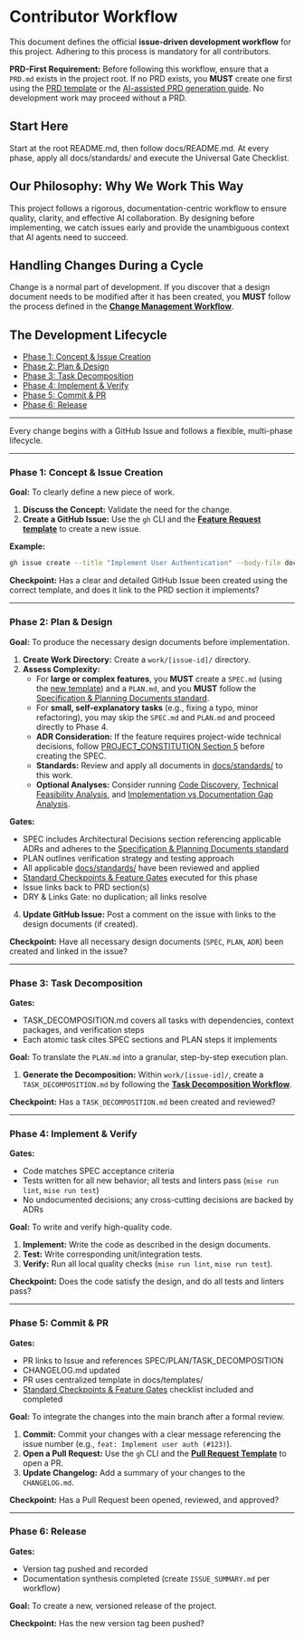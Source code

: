 # Contributor Workflow

This document defines the official **issue-driven development workflow** for this project. Adhering to this process is mandatory for all contributors.

**PRD-First Requirement:** Before following this workflow, ensure that a `PRD.md` exists in the project root. If no PRD exists, you **MUST** create one first using the [PRD template](templates/PRD-TEMPLATE.md) or the [AI-assisted PRD generation guide](how-to/generating-a-prd-with-ai.md). No development work may proceed without a PRD.

## Start Here

Start at the root README.md, then follow docs/README.md. At every phase, apply all docs/standards/ and execute the Universal Gate Checklist.

## Our Philosophy: Why We Work This Way

This project follows a rigorous, documentation-centric workflow to ensure quality, clarity, and effective AI collaboration. By designing before implementing, we catch issues early and provide the unambiguous context that AI agents need to succeed.

## Handling Changes During a Cycle

Change is a normal part of development. If you discover that a design document needs to be modified after it has been created, you **MUST** follow the process defined in the [**Change Management Workflow**](workflows/change-management.md).

## The Development Lifecycle

*   [Phase 1: Concept & Issue Creation](#phase-1-concept--issue-creation)
*   [Phase 2: Plan & Design](#phase-2-plan--design)
*   [Phase 3: Task Decomposition](#phase-3-task-decomposition)
*   [Phase 4: Implement & Verify](#phase-4-implement--verify)
*   [Phase 5: Commit & PR](#phase-5-commit--pr)
*   [Phase 6: Release](#phase-6-release)

---

Every change begins with a GitHub Issue and follows a flexible, multi-phase lifecycle.

---

### **Phase 1: Concept & Issue Creation**

**Goal:** To clearly define a new piece of work.

1.  **Discuss the Concept:** Validate the need for the change.
2.  **Create a GitHub Issue:** Use the `gh` CLI and the [**Feature Request template**](../templates/FEATURE_REQUEST_TEMPLATE.md) to create a new issue.

**Example:**
```sh
gh issue create --title "Implement User Authentication" --body-file docs/templates/FEATURE_REQUEST_TEMPLATE.md
```

**Checkpoint:** Has a clear and detailed GitHub Issue been created using the correct template, and does it link to the PRD section it implements?

---

### **Phase 2: Plan & Design**

**Goal:** To produce the necessary design documents before implementation.

1.  **Create Work Directory:** Create a `work/[issue-id]/` directory.
2.  **Assess Complexity:**
    *   For **large or complex features**, you **MUST** create a `SPEC.md` (using the [new template](templates/SPEC-TEMPLATE.md)) and a `PLAN.md`, and you **MUST** follow the [Specification & Planning Documents standard](standards/specification-writing-guide.md).
    *   For **small, self-explanatory tasks** (e.g., fixing a typo, minor refactoring), you may skip the `SPEC.md` and `PLAN.md` and proceed directly to Phase 4.
    *   **ADR Consideration:** If the feature requires project-wide technical decisions, follow [PROJECT_CONSTITUTION Section 5](PROJECT_CONSTITUTION.md#section-5-architectural-decision-making-protocol) before creating the SPEC.
    *   **Standards:** Review and apply all documents in [docs/standards/](standards/) to this work.
    *   **Optional Analyses:** Consider running [Code Discovery](workflows/code-discovery.md), [Technical Feasibility Analysis](workflows/technical-feasibility-analysis.md), and [Implementation vs Documentation Gap Analysis](workflows/implementation-vs-documentation-gap-analysis.md).

**Gates:**
- SPEC includes Architectural Decisions section referencing applicable ADRs and adheres to the [Specification & Planning Documents standard](standards/specification-writing-guide.md)
- PLAN outlines verification strategy and testing approach
- All applicable [docs/standards/](standards/) have been reviewed and applied
- [Standard Checkpoints & Feature Gates](workflows/checkpoints-and-gates.md) executed for this phase
- Issue links back to PRD section(s)
- DRY & Links Gate: no duplication; all links resolve
4.  **Update GitHub Issue:** Post a comment on the issue with links to the design documents (if created).

**Checkpoint:** Have all necessary design documents (`SPEC`, `PLAN`, `ADR`) been created and linked in the issue?

---

### **Phase 3: Task Decomposition**

**Gates:**
- TASK_DECOMPOSITION.md covers all tasks with dependencies, context packages, and verification steps
- Each atomic task cites SPEC sections and PLAN steps it implements

**Goal:** To translate the `PLAN.md` into a granular, step-by-step execution plan.

1.  **Generate the Decomposition:** Within `work/[issue-id]/`, create a `TASK_DECOMPOSITION.md` by following the [**Task Decomposition Workflow**](workflows/task-decomposition.md).

**Checkpoint:** Has a `TASK_DECOMPOSITION.md` been created and reviewed?

---

### **Phase 4: Implement & Verify**

**Gates:**
- Code matches SPEC acceptance criteria
- Tests written for all new behavior; all tests and linters pass (`mise run lint`, `mise run test`)
- No undocumented decisions; any cross-cutting decisions are backed by ADRs

**Goal:** To write and verify high-quality code.

1.  **Implement:** Write the code as described in the design documents.
2.  **Test:** Write corresponding unit/integration tests.
3.  **Verify:** Run all local quality checks (`mise run lint`, `mise run test`).

**Checkpoint:** Does the code satisfy the design, and do all tests and linters pass?

---

### **Phase 5: Commit & PR**

**Gates:**
- PR links to Issue and references SPEC/PLAN/TASK_DECOMPOSITION
- CHANGELOG.md updated
- PR uses centralized template in docs/templates/
- [Standard Checkpoints & Feature Gates](workflows/checkpoints-and-gates.md) checklist included and completed

**Goal:** To integrate the changes into the main branch after a formal review.

1.  **Commit:** Commit your changes with a clear message referencing the issue number (e.g., `feat: Implement user auth (#123)`).
2.  **Open a Pull Request:** Use the `gh` CLI and the [**Pull Request Template**](../templates/PULL_REQUEST_TEMPLATE.md) to open a PR.
3.  **Update Changelog:** Add a summary of your changes to the `CHANGELOG.md`.

**Checkpoint:** Has a Pull Request been opened, reviewed, and approved?

---

### **Phase 6: Release**

**Gates:**
- Version tag pushed and recorded
- Documentation synthesis completed (create `ISSUE_SUMMARY.md` per workflow)

**Goal:** To create a new, versioned release of the project.

**Checkpoint:** Has the new version tag been pushed?